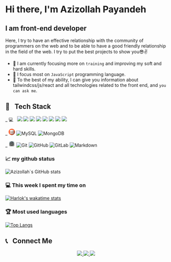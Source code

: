 # Hi there, I'm Azizollah Payandeh 

## I am front-end developer

<p>Here, I try to have an effective relationship with the community of programmers on the web and to be able to have a good friendly relationship in the field of the web. I try to put the best projects to show you😎✌</p>

- 💪 I am currently focusing more on `training` and improving my soft and hard skills.
- 👏 I focus most on `JavaScript` programming language.
- 💬 To the best of my ability, I can give you information about tailwindcss/js/react and all technologies related to the front end, and `you can ask me`.

<h2>🔧 &nbsp; Tech Stack</h2>

_ 💻 &nbsp; 
![](https://img.shields.io/badge/HTML5-E34F26?style=for-the-badge&logo=html5&logoColor=white)
![](https://img.shields.io/badge/CSS3-1572B6?style=for-the-badge&logo=css3&logoColor=white)
![](https://img.shields.io/badge/JavaScript-323330?style=for-the-badge&logo=javascript&logoColor=F7DF1E)
![](https://img.shields.io/badge/React-20232A?style=for-the-badge&logo=react&logoColor=61DAFB)
![](https://img.shields.io/badge/Bootstrap-563D7C?style=for-the-badge&logo=bootstrap&logoColor=white)
![](https://img.shields.io/badge/Tailwind_CSS-38B2AC?style=for-the-badge&logo=tailwind-css&logoColor=white)
![](https://img.shields.io/badge/Material%20UI-007FFF?style=for-the-badge&logo=mui&logoColor=white)
![](https://img.shields.io/badge/npm-CB3837?style=for-the-badge&logo=npm&logoColor=white)



_ <img src='https://github.com/azizollahpayandeh/azizollahpayandeh/blob/main/pngimg.com%20-%20database_PNG1.png?raw=true' width='20px' height='20px'>
![MySQL](https://img.shields.io/badge/mysql-%2300f.svg?style=for-the-badge&logo=mysql&logoColor=white)
![MongoDB](https://img.shields.io/badge/MongoDB-%234ea94b.svg?style=for-the-badge&logo=mongodb&logoColor=white)


_ <img src='https://github.com/azizollahpayandeh/azizollahpayandeh/blob/main/Settings_(iOS).png?raw=true' width='20px' height='20px'>
![Git](https://img.shields.io/badge/git-%23F05033.svg?style=for-the-badge&logo=git&logoColor=white)
![GitHub](https://img.shields.io/badge/github-%23121011.svg?style=for-the-badge&logo=github&logoColor=white)
![GitLab](https://img.shields.io/badge/gitlab-%23181717.svg?style=for-the-badge&logo=gitlab&logoColor=white)
![Markdown](https://img.shields.io/badge/markdown-%23000000.svg?style=for-the-badge&logo=markdown&logoColor=white)



### 📈 my github status

![Azizollah`s GitHub stats](https://github-readme-stats.vercel.app/api?username=azizollahpayandeh&show_icons=true&theme=radical)

### 💻 This week I spent my time on

[![Harlok's wakatime stats](https://github-readme-stats.vercel.app/api/wakatime?username=ffflabs)](https://github.com/azizollahpayandeh/github-readme-stats)

### 🏆 Most used languages

[![Top Langs](https://github-readme-stats.vercel.app/api/top-langs/?username=anuraghazra)](https://github.com/azizollahpayandeh/github-readme-stats)


<h2>📞 &nbsp; Connect Me</h2>

<p align='center'>
  <a href='azizollah.wb'>
    <img src='https://img.shields.io/badge/Website-Azizollah-blue?style=flat&logo=google-chrome'>
  </a>
    <a href='https://t.me/arsalan0101/'>
    <img src='https://img.shields.io/badge/Telegram-arsalan0101-blue?style=flat&logo=Telegram'>
  </a>
      <a href='https://instagram.com/ars.alanpa'>
    <img src='https://img.shields.io/badge/Instagram-ars.alanpa-red?style=flat&logo=instagram'>
  </a>
</p>

